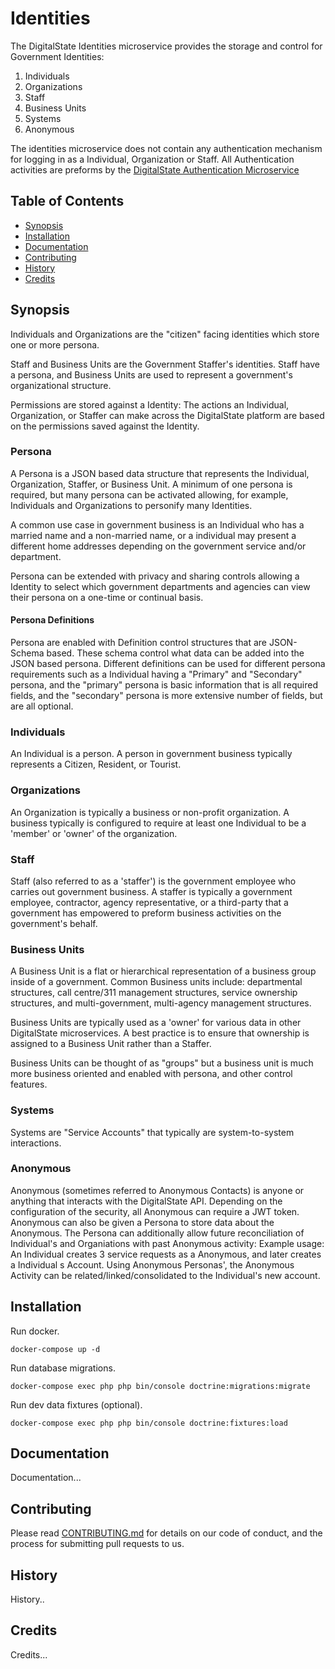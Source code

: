 # Identities

The DigitalState Identities microservice provides the storage and control for Government Identities:

1. Individuals
1. Organizations
1. Staff
1. Business Units
1. Systems
1. Anonymous

The identities microservice does not contain any authentication mechanism for logging in as a Individual, Organization or Staff.  All Authentication activities are preforms by the [DigitalState Authentication Microservice](https://github.com/DigitalState/Authentication)

## Table of Contents

- [Synopsis](#synopsis)
- [Installation](#installation)
- [Documentation](#documentation)
- [Contributing](#contributing)
- [History](#history)
- [Credits](#credits)

## Synopsis

Individuals and Organizations are the "citizen" facing identities which store one or more persona.

Staff and Business Units are the Government Staffer's identities.  Staff have a persona, and Business Units are used to represent a government's organizational structure.

Permissions are stored against a Identity: The actions an Individual, Organization, or Staffer can make across the DigitalState platform are based on the permissions saved against the Identity.

### Persona

A Persona is a JSON based data structure that represents the Individual, Organization, Staffer, or Business Unit.  A minimum of one persona is required, but many persona can be activated allowing, for example, Individuals and Organizations to personify many Identities.

A common use case in government business is an Individual who has a married name and a non-married name, or a individual may present a different home addresses depending on the government service and/or department.

Persona can be extended with privacy and sharing controls allowing a Identity to select which government departments and agencies can view their persona on a one-time or continual basis.

#### Persona Definitions

Persona are enabled with Definition control structures that are JSON-Schema based.  These schema control what data can be added into the JSON based persona.  Different definitions can be used for different persona requirements such as a Individual having a "Primary" and "Secondary" persona, and the "primary" persona is basic information that is all required fields, and the "secondary" persona is more extensive number of fields, but are all optional.

### Individuals

An Individual is a person.  A person in government business typically represents a Citizen, Resident, or Tourist.

### Organizations

An Organization is typically a business or non-profit organization.  A business typically is configured to require at least one Individual to be a 'member' or 'owner' of the organization.

### Staff

Staff (also referred to as a 'staffer') is the government employee who carries out government business.  A staffer is typically a government employee, contractor, agency representative, or a third-party that a government has empowered to preform business activities on the government's behalf.

### Business Units

A Business Unit is a flat or hierarchical representation of a business group inside of a government.  Common Business units include: departmental structures, call centre/311 management structures, service ownership structures, and multi-government, multi-agency management structures.

Business Units are typically used as a 'owner' for various data in other DigitalState microservices.  A best practice is to ensure that ownership is assigned to a Business Unit rather than a Staffer.

Business Units can be thought of as "groups" but a business unit is much more business oriented and enabled with persona, and other control features.

### Systems

Systems are "Service Accounts" that typically are system-to-system interactions.

### Anonymous

Anonymous (sometimes referred to Anonymous Contacts) is anyone or anything that interacts with the DigitalState API.  Depending on the configuration of the security, all Anonymous can require a JWT token.  Anonymous can also be given a Persona to store data about the Anonymous. The Persona can additionally allow future reconciliation of Individual's and Organiations with past Anonymous activity:
Example usage:  An Individual creates 3 service requests as a Anonymous, and later creates a Individual
s Account.  Using Anonymous Personas', the Anonymous Activity can be related/linked/consolidated to the Individual's new account.

## Installation

Run docker.

```
docker-compose up -d
```

Run database migrations.

```
docker-compose exec php php bin/console doctrine:migrations:migrate
```

Run dev data fixtures (optional).

```
docker-compose exec php php bin/console doctrine:fixtures:load
```

## Documentation

Documentation...

## Contributing

Please read [CONTRIBUTING.md](CONTRIBUTING.md) for details on our code of conduct, and the process for submitting pull requests to us.

## History

History..

## Credits

Credits...
